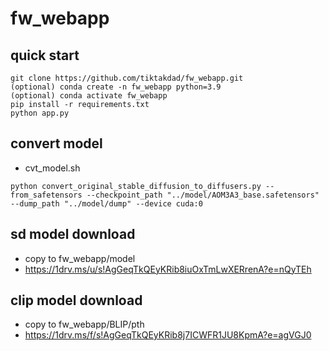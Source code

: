 # fw_webapp


## quick start
```shell
git clone https://github.com/tiktakdad/fw_webapp.git
(optional) conda create -n fw_webapp python=3.9
(optional) conda activate fw_webapp
pip install -r requirements.txt
python app.py
```

## convert model
- cvt_model.sh
```shell
python convert_original_stable_diffusion_to_diffusers.py --from_safetensors --checkpoint_path "../model/AOM3A3_base.safetensors" --dump_path "../model/dump" --device cuda:0
```

## sd model download
- copy to fw_webapp/model
- https://1drv.ms/u/s!AgGeqTkQEyKRib8iuOxTmLwXERrenA?e=nQyTEh

## clip model download
- copy to fw_webapp/BLIP/pth
- https://1drv.ms/f/s!AgGeqTkQEyKRib8j7ICWFR1JU8KpmA?e=agVGJ0